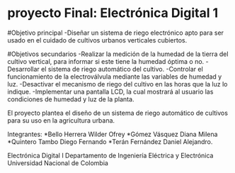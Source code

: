 # proyecto Final: Electrónica Digital 1

#Objetivo principal
-Diseñar un sistema de riego electrónico apto para ser usado en el cuidado de cultivos urbanos verticales cubiertos. 

#Objetivos secundarios
-Realizar la medición de la humedad de la tierra del cultivo vertical, para informar si este tiene la humedad óptima o no.
-Desarrollar el sistema de riego automático del cultivo.
-Controlar el funcionamiento de la electroválvula mediante las variables de humedad y luz. 
-Desactivar el mecanismo de riego del cultivo en las horas que la luz lo indique.
-Implementar una pantalla LCD, la cual mostrará al usuario las condiciones de humedad y luz de la planta. 

El proyecto plantea el diseño de un sistema de riego automático de cultivos para su uso en la agricultura urbana. 

Integrantes: 
*Bello Herrera Wilder Ofrey
*Gómez Vásquez Diana Milena 
*Quintero Tambo Diego Fernando 
*Terán Fernández Daniel Alejandro.




Electrónica Digital I
Departamento de Ingeniería Eléctrica y Electrónica
Universidad Nacional de Colombia
